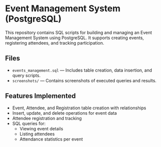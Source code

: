 # Event Management System (PostgreSQL)

This repository contains SQL scripts for building and managing an Event Management System using PostgreSQL. It supports creating events, registering attendees, and tracking participation.

## Files

- `events_management.sql` — Includes table creation, data insertion, and query scripts.
- `screenshots/` — Contains screenshots of executed queries and results.

## Features Implemented

- Event, Attendee, and Registration table creation with relationships
- Insert, update, and delete operations for event data
- Attendee registration and tracking
- SQL queries for:
  - Viewing event details
  - Listing attendees
  - Attendance statistics per event
